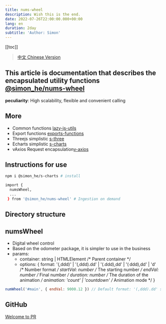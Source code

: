 ```yaml
---
title: nums-wheel
description: Wish this is the end.
date: 2022-07-26T22:00:00.000+00:00
lang: en
duration: 2day
subtitle: 'Author: Simon'
---
```


<script setup lang="ts">
const directoryList = {
    "numsWheel":"Digital wheel control",
}
</script>

[[toc]]

> [中文 Chinese Version](/posts/numsWheel-zh)

## This article is documentation that describes the encapsulated utility functions [@simon_he/nums-wheel](https://www.npmjs.com/package/@simon_he/nums-wheel)
<div flex="~" ><strong>peculiarity</strong><span>: High scalability, flexible and convenient calling <span i-fluent:flash-28-filled bg-amber  /></span></div>

## More
- Common functions [lazy-js-utils](/posts/ToolsFunction)
- Export functions [exports-functions](/posts/exportsfunction)
- Threejs simplistic [s-three](/posts/threejs)
- Echarts simplistic [s-charts](/posts/charts-zh)
- vAxios Request encapsulation[v-axios](/posts/vAxios)

## Instructions for use
```bash
npm i @simon_he/s-charts # install

import {
  numsWheel,
  ...
 } from '@simon_he/nums-wheel' # Ingestion on demand

```

## Directory structure
<Directory type="zh" :lists="directoryList"></Directory>

## numsWheel
- Digital wheel control
- Based on the odometer package, it is simpler to use in the business
- params:
  - container: string | HTMLElement /* Parent container */
  - options: {  format: '(,ddd)' | '(,ddd).dd' | '(.ddd),dd' | '( ddd),dd' | 'd' /* Number format */ startVal: number /* The starting number */ endVal: number /* Final number */  duration: number /* The duration of the animation */  animation: 'count' | 'countdown' /* Animation mode */ }
```javascript
numWheel('#main', { endVal: 9000.12 }) // Default format: '(,ddd).dd' startVal: 0 duration: 500 animation: 'countdown', Can be customized format, startVal, duration, animation
```

## GitHub
[Welcome to PR](https://github.com/Simon-He95/numsWheel)
